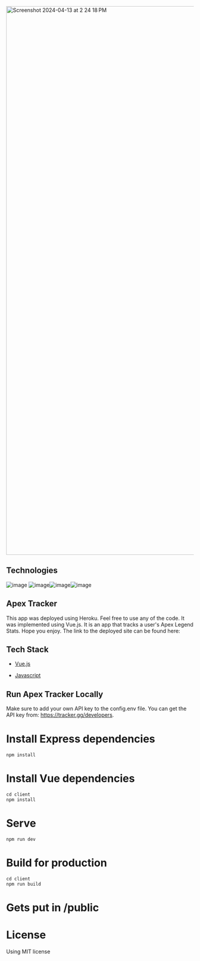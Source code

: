 <img width="1470" alt="Screenshot 2024-04-13 at 2 24 18 PM" src="https://github.com/Shankary23/apex-tracker/assets/137834625/6bc149fe-89e5-480d-9f59-06bb2fed5a8c">




## Technologies
![image](https://github.com/Shankary23/apex-tracker/assets/137834625/e6c5fc51-bb26-413b-93a0-46a5dd3f86d0) ![image](https://github.com/Shankary23/apex-tracker/assets/137834625/5ccadef7-ff6a-48c3-b29a-0d7a1addce40)![image](https://github.com/Shankary23/apex-tracker/assets/137834625/d9b4d028-38e0-42b5-8044-f78f7fd42376)![image](https://github.com/Shankary23/apex-tracker/assets/137834625/4bf47411-58db-46c3-8910-8727485b2299)

 
## Apex Tracker
This app was deployed using Heroku. Feel free to use any of the code. It was implemented using Vue.js. It is an app that tracks a user's Apex Legend Stats. Hope you enjoy. The link to the deployed site can be found here:

## Tech Stack
- [Vue.js](https://vuejs.org/)
* [Javascript](https://www.javascript.com/)


## Run Apex Tracker Locally
Make sure to add your own API key to the config.env file.
You can get the API key from:  https://tracker.gg/developers.

# Install Express dependencies
```
npm install
```
# Install Vue dependencies
```
cd client
npm install
```
# Serve
```
npm run dev
```
# Build for production
```
cd client
npm run build
```
# Gets put in /public

# License 
Using MIT license

